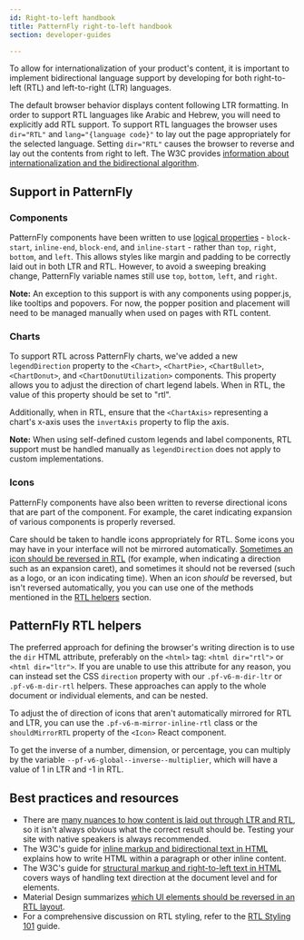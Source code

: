 ```yaml
---
id: Right-to-left handbook
title: PatternFly right-to-left handbook
section: developer-guides

---
```


To allow for internationalization of your product's content, it is important to implement bidirectional language support by developing for both right-to-left (RTL) and left-to-right (LTR) languages. 

The default browser behavior displays content following LTR formatting. In order to support RTL languages like Arabic and Hebrew, you will need to explicitly add RTL support. To support RTL languages the browser uses `dir="RTL"` and `lang="{language code}"` to lay out the page appropriately for the selected language. Setting `dir="RTL"` causes the browser to reverse and lay out the contents from right to left. The W3C provides [information about internationalization and the bidirectional algorithm](https://www.w3.org/International/techniques/authoring-html#direction).

## Support in PatternFly

### Components 

PatternFly components have been written to use [logical properties](https://developer.mozilla.org/en-US/docs/Web/CSS/CSS_logical_properties_and_values) - `block-start`, `inline-end`, `block-end`, and `inline-start` - rather than `top`, `right`, `bottom`, and `left`. This allows styles like margin and padding to be correctly laid out in both LTR and RTL. However, to avoid a sweeping breaking change, PatternFly variable names still use `top`, `bottom`, `left`, and `right`.

**Note:** An exception to this support is with any components using popper.js, like tooltips and popovers. For now, the popper position and placement will need to be managed manually when used on pages with RTL content.

### Charts 

To support RTL across PatternFly charts, we've added a new `legendDirection` property to the
`<Chart>`, `<ChartPie>`, `<ChartBullet>`, `<ChartDonut>`, and `<ChartDonutUtilization>` components. This property allows you to adjust the direction of chart legend labels. When in RTL, the value of this property should be set to "rtl". 

Additionally, when in RTL, ensure that the `<ChartAxis>` representing a chart's x-axis uses the `invertAxis` property to flip the axis.

**Note:** When using self-defined custom legends and label components, RTL support must be handled manually as `legendDirection` does not apply to custom implementations.

### Icons
PatternFly components have also been written to reverse directional icons that are part of the component. For example, the caret indicating expansion of various components is properly reversed. 

Care should be taken to handle icons appropriately for RTL. Some icons you may have in your interface will not be mirrored automatically. [Sometimes an icon should be reversed in RTL](https://m2.material.io/design/usability/bidirectionality.html#mirroring-elements) (for example, when indicating a direction such as an expansion caret), and sometimes it should not be reversed (such as a logo, or an icon indicating time). When an icon *should* be reversed, but isn't reversed automatically, you you can use one of the methods mentioned in the [RTL helpers](#patternfly-rtl-helpers) section.

## PatternFly RTL helpers

The preferred approach for defining the browser's writing direction is to use the `dir` HTML attribute, preferably on the `<html>` tag: `<html dir="rtl">` or `<html dir="ltr">`. If you are unable to use this attribute for any reason, you can instead set the CSS `direction` property with our `.pf-v6-m-dir-ltr` or `.pf-v6-m-dir-rtl` helpers. These approaches can apply to the whole document or individual elements, and can be nested.

To adjust the of direction of icons that aren't automatically mirrored for RTL and LTR, you can use the `.pf-v6-m-mirror-inline-rtl` class or the `shouldMirrorRTL` property of the `<Icon>` React component.

To get the inverse of a number, dimension, or percentage, you can multiply by the variable `--pf-v6-global--inverse--multiplier`, which will have a value of 1 in LTR and -1 in RTL.

## Best practices and resources
- There are [many nuances to how content is laid out through LTR and RTL](https://ltr.wtf/explained/bidiintro.html#the-good-the-bad-and-the-ugly), so it isn't always obvious what the correct result should be. Testing your site with native speakers is always recommended. 
- The W3C's guide for [inline markup and bidirectional text in HTML](https://www.w3.org/International/articles/inline-bidi-markup/) explains how to write HTML within a paragraph or other inline content. 
- The W3C's guide for [structural markup and right-to-left text in HTML](https://www.w3.org/International/articles/inline-bidi-markup/) covers ways of handling text direction at the document level and for elements.
- Material Design summarizes [which UI elements should be reversed in an RTL layout](https://m2.material.io/design/usability/bidirectionality.html#mirroring-layout).
- For a comprehensive discussion on RTL styling, refer to the [RTL Styling 101](https://rtlstyling.com/posts/rtl-styling) guide.
